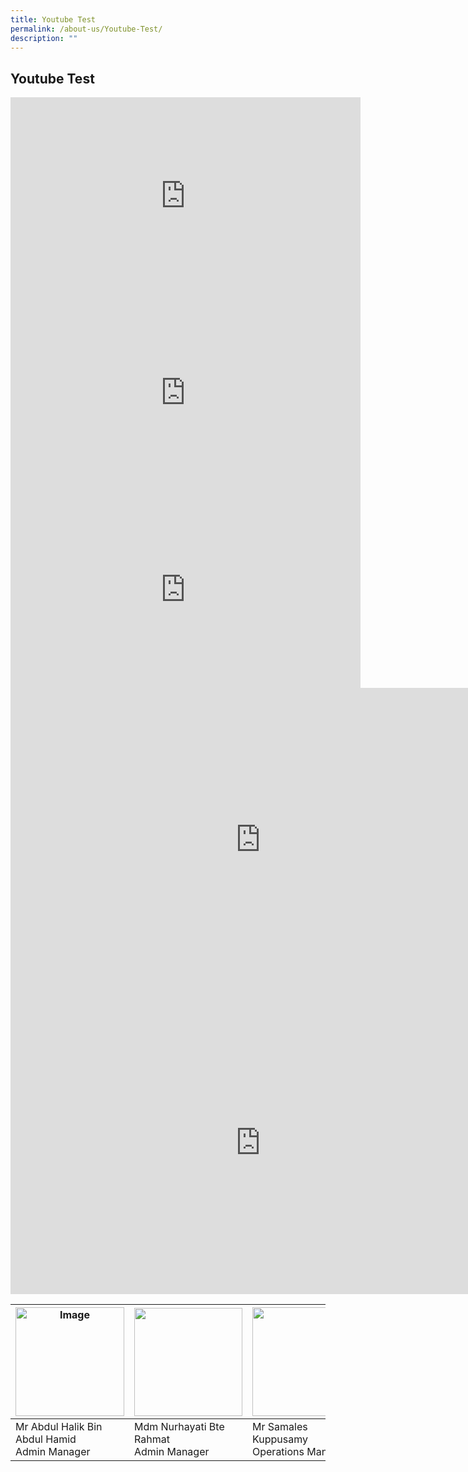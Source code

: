 ```yaml
---
title: Youtube Test
permalink: /about-us/Youtube-Test/
description: ""
---
```

## Youtube Test

<div style="text-align: center;"><iframe allowfullscreen="" allow="accelerometer; autoplay; clipboard-write; encrypted-media; gyroscope; picture-in-picture" frameborder="0" title="YouTube video player" src="https://www.youtube.com/embed/QR-tZqiKCrg" height="315" width="560"></iframe></div>

<div style="text-align: center;"><iframe allowfullscreen="allowfullscreen" frameborder="0" height="315" width="560" src="https://www.youtube.com/embed/9hgiAfrb2NA"></iframe></div>

<iframe allowfullscreen="" allow="accelerometer; autoplay; clipboard-write; encrypted-media; gyroscope; picture-in-picture" frameborder="0" title="YouTube video player" src="https://www.youtube.com/embed/QR-tZqiKCrg" height="315" width="560"></iframe>



<div style="text-align: center;"><iframe allowfullscreen="true" height="485" width="800" frameborder="0" src="https://docs.google.com/presentation/d/e/2PACX-1vRD5RVbiYVBcL3OLto5GmuLnQgVabhqQE10FNX-hmcpgtFBcTorRnUdrRVM67PNEw/embed?start=true&amp;loop=true&amp;delayms=3000"></iframe></div>


<iframe allowfullscreen="true" height="485" width="800" frameborder="0" src="https://docs.google.com/presentation/d/e/2PACX-1vRD5RVbiYVBcL3OLto5GmuLnQgVabhqQE10FNX-hmcpgtFBcTorRnUdrRVM67PNEw/embed?start=true&amp;loop=true&amp;delayms=3000"></iframe>

<table>
<thead>
  <tr>
    <th><img src="https://moe-bukittimahpri-staging.netlify.app/images/Staff%20Photos/Organisation%20Photos/mr%20abdul%20halik%20bin%20abdul%20hamid.jpeg" alt="Image" width="174"></th>
    <th><img src="https://moe-bukittimahpri-staging.netlify.app/images/Staff%20Photos/Organisation%20Photos/mdm%20nurhayati%20bte%20rahmat.jpeg" width="173"></th>
    <th><img src="https://moe-bukittimahpri-staging.netlify.app/images/Staff%20Photos/Organisation%20Photos/mr%20samales%20kuppusamy.jpeg" width="174"></th>
  </tr>
</thead>
<tbody>
  <tr>
    <td>Mr Abdul Halik Bin Abdul Hamid<br>Admin Manager<br></td>
    <td>Mdm Nurhayati Bte Rahmat<br>Admin Manager</td>
    <td>Mr Samales Kuppusamy<br>Operations Manager</td>
  </tr>
</tbody>
</table>